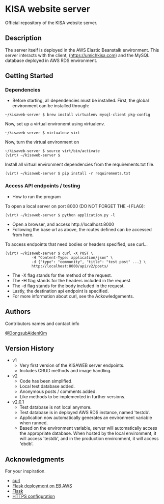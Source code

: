 # KISA website server

Official repository of the KISA website server.

## Description

The server itself is deployed in the AWS Elastic Beanstalk environment.
This server interacts with the client, (https://umichkisa.com) and the MySQL database
deployed in AWS RDS environment.

## Getting Started

### Dependencies

- Before starting, all dependencies must be installed.
  First, the global environment can be installed through:

```
~/kisaweb-server $ brew install virtualenv mysql-client pkg-config
```

Now, set up a virtual environemt using virtualenv.

```
~/kisaweb-server $ virtualenv virt
```

Now, turn the virtual environment on

```
~/kisaweb-server $ source virt/bin/activate
(virt) ~/kisaweb-server $
```

Install all virtual environment dependencies from the requirements.txt file.

```
(virt) ~/kisaweb-server $ pip install -r requirements.txt
```

### Access API endpoints / testing

- How to run the program

To open a local server on port 8000 (DO NOT FORGET THE -l FLAG):

```
(virt) ~/kisaweb-server $ python application.py -l
```

- Open a browser, and access http://localhost:8000
- Following the base url as above, the routes defined can be accessed from here.

To access endpoints that need bodies or headers specified, use curl...

```
(virt) ~/kisaweb-server $ curl -X POST \
            -H "Content-Type: application/json" \
            -d {"type": "community", "title": "test post" ...} \
            http://localhost:8000/api/v2/posts/
```

- The -X flag stands for the method of the request.
- The -H flag stands for the headers included in the request.
- The -d flag stands for the body included in the request.
- Lastly, the destination api endpoint is specified.
- For more information about curl, see the Ackowledgements.

## Authors

Contributors names and contact info

[@DongsubAidenKim](https://www.linkedin.com/in/aiden-dongsub-kim/)

## Version History

- v1
  - Very first version of the KISAWEB server endpoints.
  - Includes CRUD methods and image handling.
- v2
  - Code has been simplified.
  - Local test database added.
  - Anonymous posts / comments added.
  - Like methods to be implemented in further versions.
- v2.0.1
  - Test database is not local anymore.
  - Test database is in deployed AWS RDS instance, named 'testdb'.
  - Application now automatically generates an environment variable when runned.
  - Based on the environment variable, server will automatically access the appropriate database. When hosted by the local environment, it will access 'testdb', and in the production environment, it will access 'ebdb'.

## Acknowledgments

For your inspiration.

- [curl](https://curl.se/docs/)
- [Flask deployment on EB AWS](https://blog.memcachier.com/2023/09/08/deploy-flask-on-elastic-beanstalk-and-scale-with-memcache/)
- [Flask](https://flask.palletsprojects.com/en/3.0.x/)
- [HTTPS configuration](https://docs.aws.amazon.com/elasticbeanstalk/latest/dg/configuring-https-elb.html)
